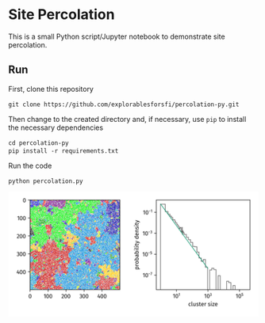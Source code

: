 # Site Percolation

This is a small Python script/Jupyter notebook to demonstrate site percolation.

## Run

First, clone this repository

    git clone https://github.com/explorablesforsfi/percolation-py.git

Then change to the created directory and, if necessary, use `pip` to install the necessary dependencies

    cd percolation-py
    pip install -r requirements.txt

Run the code

    python percolation.py

![output](https://github.com/explorablesforsfi/percolation-py/raw/master/critical_point.png)
